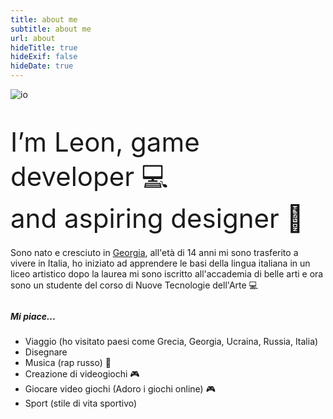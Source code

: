 ```yaml
---
title: about me
subtitle: about me
url: about
hideTitle: true
hideExif: false
hideDate: true
---
```


![io](/Saa.png)

<section class=section>
	<div class=center>
    <div class=slide info=true path=/about/>
    <div>
        <div class=center>
<section class=section>
    <div class=slide info=true path=/about/>
    <div>
        <div class=center>
            <div class=slide-info>
                <div class=content>
                    <div align=left-aligned>
                        <p style=font-size:3em;margin-bottom:.5em>
                            I’m Leon, game developer 💻<br>
							and aspiring designer 📓<br>
                        </p>
                        <p style=margin-bottom:.5em>
                            Sono nato e cresciuto in <a target=_blank href=https://goo.su/Z5dsDF style=color:var(--main) onmouseover='this.style.color="var(--dark)"' onmouseout='this.style.color="var(--main)"'>Georgia</a>, all'età di 14 anni mi sono trasferito a vivere in Italia, ho iniziato ad apprendere le basi della lingua italiana in un liceo artistico dopo la laurea mi sono iscritto all'accademia di belle arti e ora sono un studente del corso di Nuove Tecnologie dell'Arte 💻
                        </p>
                        <div class=row>
                            <div class=column>
                                <h5>Mi piace...</h5>
                                <ul>
                                    <li>Viaggio (ho visitato paesi come Grecia, Georgia, Ucraina, Russia, Italia)</li>
                                    <li>Disegnare</li>
									<li>Musica (rap russo) 🎵</li>
                                    <li>Creazione di videogiochi 🎮</li>
                                    <li>Giocare video giochi (Adoro i giochi online) 🎮</li>
                                    <li>Sport (stile di vita sportivo)</li>
                                </ul>
                                </ul>
                            </div>
                        </div>
                    </div>
                </div>
            </div>
        </div>
    </div>
</div></section>
